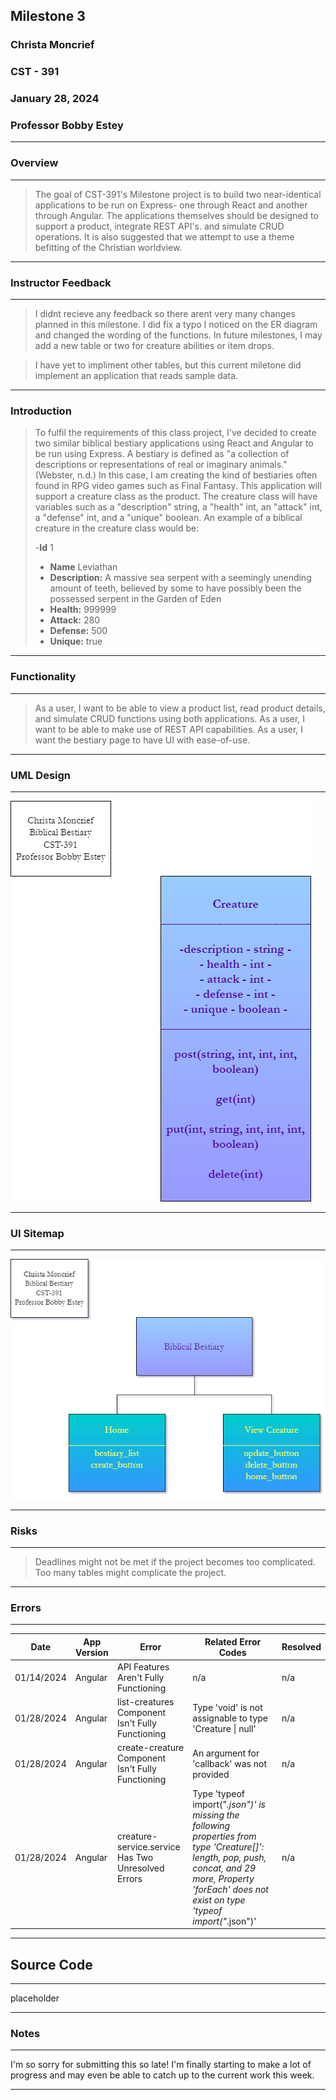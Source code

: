 <!-- Header -->
## **Milestone 3**
### **Christa Moncrief**
### **CST - 391**
### **January 28, 2024**
### **Professor Bobby Estey**

---

### Overview

---

> The goal of CST-391's Milestone project is to build two near-identical applications to be run on Express-
> one through React and another through Angular. The applications themselves should be designed to support a product, integrate REST API's. and simulate CRUD operations.
> It is also suggested that we attempt to use a theme befitting of the Christian worldview.

---

### Instructor Feedback

---

> I didnt recieve any feedback so there arent very many changes planned in this milestone.
> I did fix a typo I noticed on the ER diagram and changed the wording of the functions.
> In future milestones, I may add a new table or two for creature abilities or item drops.

> I have yet to impliment other tables, but this current miletone did implement an application
 > that reads sample data.

---

### Introduction

> To fulfil the requirements of this class project, I've decided to create two similar biblical bestiary applications using React and Angular to be run using Express.
> A bestiary is defined as "a collection of descriptions or representations of real or imaginary animals." (Webster, n.d.)
> In this case, I am creating the kind of bestiaries often found in RPG video games such as Final Fantasy. This application will support a creature class as the product.
> The creature class will have variables such as a "description" string, a "health" int, an "attack" int, a "defense" int, and a "unique" boolean.
> An example of a biblical creature in the creature class would be:
>
> -**Id** 1
> - **Name** Leviathan
> - **Description:** A massive sea serpent with a seemingly unending amount of teeth, believed by some to have possibly been the possessed serpent in the Garden of Eden
> - **Health:** 999999
> - **Attack:** 280
> - **Defense:** 500
> - **Unique:** true

---

### Functionality

---

> As a user, I want to be able to view a product list, read product details, and simulate CRUD functions using both applications.
> As a user, I want to be able to make use of REST API capabilities.
> As a user, I want the bestiary page to have UI with ease-of-use.

---

### UML Design

---

![ER Diagram](https://github.com/ScribeEzra/CST---391/blob/main/Media/Milestone%202/Biblical%20Bestiary%20ER%20Diagram.png)

---

### UI Sitemap

---

![UI Sitemap](https://github.com/ScribeEzra/CST---391/blob/main/Media/Milestone%202/Biblical%20Bestiary%20UI%20Sitemap.png)

---

### Risks

---

> Deadlines might not be met if the project becomes too complicated.
> Too many tables might complicate the project.

---

### Errors

---

|Date|App Version|Error|Related Error Codes|Resolved|
|---|---|---|---|---|
|01/14/2024|Angular|API Features Aren't Fully Functioning|n/a|n/a|
|01/28/2024|Angular|list-creatures Component Isn't Fully Functioning| Type 'void' is not assignable to type 'Creature \| null'| n/a|
|01/28/2024|Angular|create-creature Component Isn't Fully Functioning|An argument for 'callback' was not provided|n/a|
|01/28/2024|Angular|creature-service.service Has Two Unresolved Errors|Type 'typeof import("*.json")' is missing the following properties from type 'Creature[]': length, pop, push, concat, and 29 more, Property 'forEach' does not exist on type 'typeof import("*.json")'|n/a|


---

## Source Code

---

placeholder

---

### Notes

---

I'm so sorry for submitting this so late! I'm finally starting to make a lot of progress and may even be able to catch up to the current work this week.

---